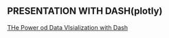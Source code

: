 ## PRESENTATION WITH DASH(plotly)
[THe Power od Data VIsialization with Dash](https://dash-presentation.herokuapp.com/)
